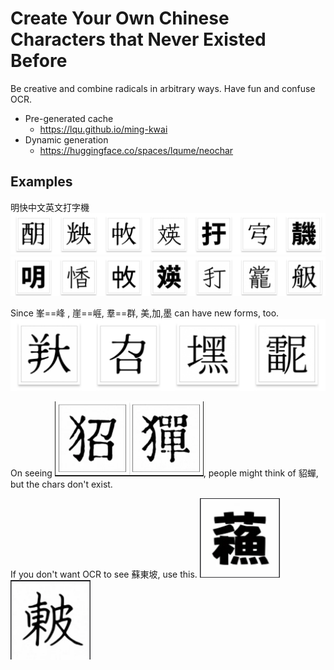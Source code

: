 # Create Your Own Chinese Characters that Never Existed Before
Be creative and combine radicals in arbitrary ways. Have fun and confuse OCR.

- Pre-generated cache
  - https://lqu.github.io/ming-kwai
- Dynamic generation
  - https://huggingface.co/spaces/lqume/neochar

## Examples

明快中文英文打字機
![sample-1](generated_samples/ming-kwai-1.png)
![sample-2](generated_samples/ming-kwai-2.png)

Since 峯==峰 , 崖==崕, 羣==群, 美,加,墨 can have new forms, too.
![sample-3](generated_samples/ming-kwai-3.png)

On seeing ![this](generated_samples/diaochan.png), people might think of 貂蟬, but the chars don't exist.

If you don't want OCR to see 蘇東坡, use this.
<img src="generated_samples/su.png" width="128" /> <img src="generated_samples/dongpo.png" width="128" />
